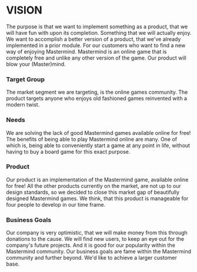 # VISION

The purpose is that we want to implement something as a product, that we will have fun with upon its completion. Something that we will actually enjoy. 
We want to accomplish a better version of a product, that we've already implemented in a prior module.
For our customers who want to find a new way of enjoying Mastermind. Mastermind is an online game that is completely free and unlike any other version of the game. Our product will blow your (Master)mind.

### Target Group ###

The market segment we are targeting, is the online games community. 
The product targets anyone who enjoys old fashioned games reinvented with a modern twist. 

### Needs ###

We are solving the lack of good Mastermind games available online for free!
The benefits of being able to play Mastermind online are many. One of which is, being able to conveniently start a game at any point in life, without having to buy a board game for this exact purpose. 

### Product ###

Our product is an implementation of the Mastermind game, available online for free!
All the other products currently on the market, are not up to our design standards, so we decided to close this market gap of beautifully designed Mastermind games. 
We think, that this product is manageable for four people to develop in our time frame. 

### Business Goals ###

Our company is very optimistic, that we will make money from this through donations to the cause. We will find new users, to keep an eye out for the company's future projects. And it is good for our popularity within the Mastermind community.
Our business goals are fame within the Mastermind community and further beyond. We'd like to achieve a larger customer base.
